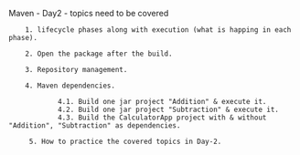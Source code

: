 
Maven - Day2 - topics need to be covered

        1. lifecycle phases along with execution (what is happing in each phase).

        2. Open the package after the build.
        
        3. Repository management.
        
        4. Maven dependencies.
        
                4.1. Build one jar project "Addition" & execute it.
                4.2. Build one jar project "Subtraction" & execute it.
                4.3. Build the CalculatorApp project with & without "Addition", "Subtraction" as dependencies.
               
         5. How to practice the covered topics in Day-2.
